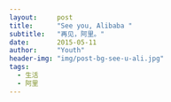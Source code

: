 ```yaml
---
layout:     post
title:      "See you, Alibaba "
subtitle:   "再见，阿里。"
date:       2015-05-11
author:     "Youth"
header-img: "img/post-bg-see-u-ali.jpg"
tags:
  - 生活
  - 阿里
---
```

